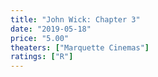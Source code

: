 ```yaml
---
title: "John Wick: Chapter 3"
date: "2019-05-18"
price: "5.00"
theaters: ["Marquette Cinemas"]
ratings: ["R"]
---
```

